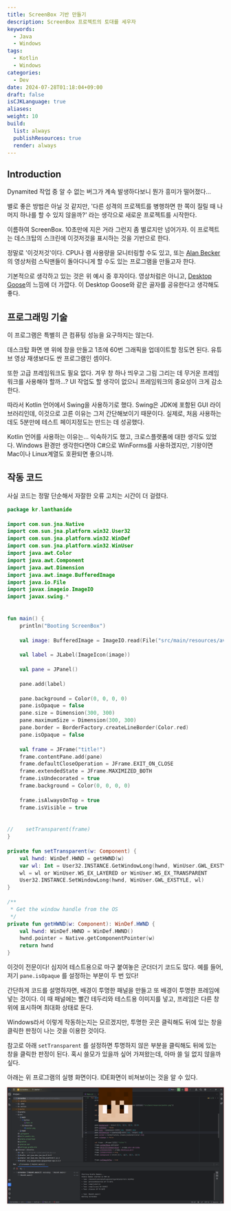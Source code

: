 ```yaml
---
title: ScreenBox 기반 만들기
description: ScreenBox 프로젝트의 토대를 세우자
keywords:
  - Java
  - Windows
tags:
  - Kotlin
  - Windows
categories:
  - Dev
date: 2024-07-28T01:18:04+09:00
draft: false
isCJKLanguage: true
aliases: 
weight: 10
build:
  list: always
  publishResources: true
  render: always
---
```

## Introduction
Dynamited 작업 중 알 수 없는 버그가 계속 발생하다보니 뭔가 흥미가 떨어졌다...

별로 좋은 방법은 아닐 것 같지만, '다른 성격의 프로젝트를 병행하면 한 쪽이 질릴 때 나머지 하나를 할 수 있지 않을까?' 라는 생각으로 새로운 프로젝트를 시작한다.

이름하여 ScreenBox. 10초만에 지은 거라 그런지 좀 별로지만 넘어가자. 이 프로젝트는 데스크탑의 스크린에 이것저것을 표시하는 것을 기반으로 한다. 

정말로 '이것저것'이다. CPU나 램 사용량을 모니터링할 수도 있고, 또는 [Alan Becker](https://www.youtube.com/channel/UCbKWv2x9t6u8yZoB3KcPtnw)의 영상처럼 스틱맨들이 돌아다니게 할 수도 있는 프로그램을 만들고자 한다.

기본적으로 생각하고 있는 것은 위 예시 중 후자이다. 영상처럼은 아니고, [Desktop Goose](https://samperson.itch.io/desktop-goose)의 느낌에 더 가깝다. 이 Desktop Goose와 같은 골자를 공유한다고 생각해도 좋다.

## 프로그래밍 기술
이 프로그램은 특별히 큰 컴퓨팅 성능을 요구하지는 않는다.

데스크탑 화면 맨 위에 창을 만들고 1초에 60번 그래픽을 업데이트할 정도면 된다. 유튜브 영상 재생보다도 싼 프로그램인 셈이다.

또한 고급 프레임워크도 필요 없다. 겨우 창 하나 띄우고 그림 그리는 데 무거운 프레임워크를 사용해야 할까...? UI 작업도 할 생각이 없으니 프레임워크의 중요성이 크게 감소한다.

따라서 Kotlin 언어에서 Swing을 사용하기로 했다. Swing은 JDK에 포함된 GUI 라이브러리인데, 이것으로 고른 이유는 그저 간단해보이기 때문이다. 실제로, 처음 사용하는데도 5분만에 테스트 페이지정도는 만드는 데 성공했다.

Kotlin 언어를 사용하는 이유는... 익숙하기도 했고, 크로스플랫폼에 대한 생각도 있었다. Windows 환경만 생각한다면야 C#으로 WinForms를 사용하겠지만, 기왕이면 Mac이나 Linux계열도 호환되면 좋으니까.

## 작동 코드
사실 코드는 정말 단순해서 자잘한 오류 고치는 시간이 더 걸렸다. 

```kotlin
package kr.lanthanide  
  
import com.sun.jna.Native  
import com.sun.jna.platform.win32.User32  
import com.sun.jna.platform.win32.WinDef  
import com.sun.jna.platform.win32.WinUser  
import java.awt.Color  
import java.awt.Component  
import java.awt.Dimension  
import java.awt.image.BufferedImage  
import java.io.File  
import javax.imageio.ImageIO  
import javax.swing.*  
  
  
fun main() {  
    println("Booting ScreenBox")  
  
    val image: BufferedImage = ImageIO.read(File("src/main/resources/avatar.png"))  
  
    val label = JLabel(ImageIcon(image))  
  
    val pane = JPanel()  
  
    pane.add(label)  
  
    pane.background = Color(0, 0, 0, 0)  
    pane.isOpaque = false  
    pane.size = Dimension(300, 300)  
    pane.maximumSize = Dimension(300, 300)  
    pane.border = BorderFactory.createLineBorder(Color.red)  
    pane.isOpaque = false  
  
    val frame = JFrame("title!")  
    frame.contentPane.add(pane)  
    frame.defaultCloseOperation = JFrame.EXIT_ON_CLOSE  
    frame.extendedState = JFrame.MAXIMIZED_BOTH  
    frame.isUndecorated = true  
    frame.background = Color(0, 0, 0, 0)  
  
    frame.isAlwaysOnTop = true  
    frame.isVisible = true  
  
  
//    setTransparent(frame)  
}  
  
private fun setTransparent(w: Component) {  
    val hwnd: WinDef.HWND = getHWND(w)  
    var wl: Int = User32.INSTANCE.GetWindowLong(hwnd, WinUser.GWL_EXSTYLE)  
    wl = wl or WinUser.WS_EX_LAYERED or WinUser.WS_EX_TRANSPARENT  
    User32.INSTANCE.SetWindowLong(hwnd, WinUser.GWL_EXSTYLE, wl)  
}  
  
/**  
 * Get the window handle from the OS
 */
private fun getHWND(w: Component): WinDef.HWND {  
    val hwnd: WinDef.HWND = WinDef.HWND()  
    hwnd.pointer = Native.getComponentPointer(w)  
    return hwnd  
}
```

이것이 전문이다! 심지어 테스트용으로 마구 붙여놓은 군더더기 코드도 많다. 예를 들어, 저기 `pane.isOpaque` 를 설정하는 부분이 두 번 있다!

간단하게 코드를 설명하자면, 배경이 투명한 패널을 만들고 또 배경이 투명한 프레임에 넣는 것이다. 이 때 패널에는 빨간 테두리와 테스트용 이미지를 넣고, 프레임은 다른 창 위에 표시하며 최대화 상태로 둔다.

Windows라서 이렇게 작동하는지는 모르겠지만, 투명한 곳은 클릭해도 뒤에 있는 창을 클릭한 판정이 나는 것을 이용한 것이다.

참고로 아래 `setTransparent` 를 설정하면 투명하지 않은 부분을 클릭해도 뒤에 있는 창을 클릭한 판정이 된다. 혹시 쓸모가 있을까 싶어 가져왔는데, 아마 쓸 일 없지 않을까 싶다.

아래는 위 프로그램의 실행 화면이다. IDE화면이 비쳐보이는 것을 알 수 있다. 

![테스트 중의 스크린샷](https://github.com/lantice3720/lantice3720.github.io/blob/hugo_port/assets/images/screenbox_1.png?raw=true)